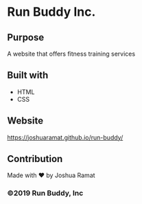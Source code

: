 # Run Buddy Inc.

## Purpose
A website that offers fitness training services

## Built with
* HTML
* CSS

## Website
https://joshuaramat.github.io/run-buddy/

## Contribution
Made with ❤️  by Joshua Ramat

### ©️2019 Run Buddy, Inc
